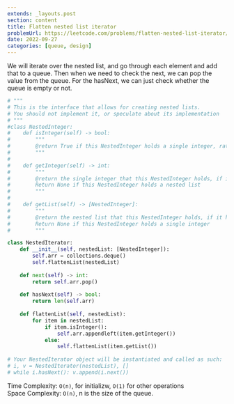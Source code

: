 ```yaml
---
extends: _layouts.post
section: content
title: Flatten nested list iterator
problemUrl: https://leetcode.com/problems/flatten-nested-list-iterator/
date: 2022-09-27
categories: [queue, design]
---
```


We will iterate over the nested list, and go through each element and add that to a queue. Then when we need to check the next, we can pop the value from the queue. For the hasNext, we can just check whether the queue is empty or not.

```python
# """
# This is the interface that allows for creating nested lists.
# You should not implement it, or speculate about its implementation
# """
#class NestedInteger:
#    def isInteger(self) -> bool:
#        """
#        @return True if this NestedInteger holds a single integer, rather than a nested list.
#        """
#
#    def getInteger(self) -> int:
#        """
#        @return the single integer that this NestedInteger holds, if it holds a single integer
#        Return None if this NestedInteger holds a nested list
#        """
#
#    def getList(self) -> [NestedInteger]:
#        """
#        @return the nested list that this NestedInteger holds, if it holds a nested list
#        Return None if this NestedInteger holds a single integer
#        """

class NestedIterator:
    def __init__(self, nestedList: [NestedInteger]):
        self.arr = collections.deque()
        self.flattenList(nestedList)
    
    def next(self) -> int:
        return self.arr.pop()
    
    def hasNext(self) -> bool:
        return len(self.arr)
        
    def flattenList(self, nestedList):
        for item in nestedList:
            if item.isInteger():
                self.arr.appendleft(item.getInteger())
            else:
                self.flattenList(item.getList())
         
# Your NestedIterator object will be instantiated and called as such:
# i, v = NestedIterator(nestedList), []
# while i.hasNext(): v.append(i.next())
```

Time Complexity: `O(n)`, for initializw, `O(1)` for other operations <br/>
Space Complexity: `O(n)`, n is the size of the queue.